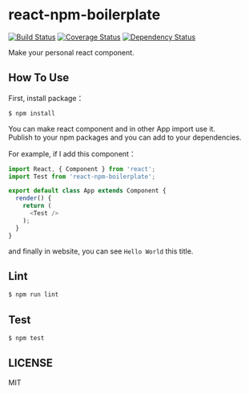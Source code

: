 # react-npm-boilerplate

[![Build Status](https://travis-ci.org/neighborhood999/react-npm-boilerplate.svg?branch=unit-test)](https://travis-ci.org/neighborhood999/react-npm-boilerplate)
[![Coverage Status](https://coveralls.io/repos/github/neighborhood999/react-npm-boilerplate/badge.svg?branch=unit-test)](https://coveralls.io/github/neighborhood999/react-npm-boilerplate?branch=unit-test)
[![Dependency Status](https://david-dm.org/neighborhood999/react-npm-boilerplate.svg)](https://david-dm.org/neighborhood999/react-npm-boilerplate)

Make your personal react component.

## How To Use

First, install package：

```sh
$ npm install
```

You can make react component and in other App import use it.  
Publish to your npm packages and you can add to your dependencies.  

For example, if I add this component：

```js
import React, { Component } from 'react';
import Test from 'react-npm-boilerplate';

export default class App extends Component {
  render() {
    return (
      <Test />
    );
  }
}
```

and finally in website, you can see `Hello World` this title.

## Lint

```sh
$ npm run lint
```

## Test

```sh
$ npm test
```

## LICENSE

MIT
